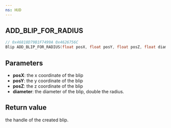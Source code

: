 ```yaml
---
ns: HUD
---
```

## ADD_BLIP_FOR_RADIUS

```c
// 0x46818D79B1F7499A 0x4626756C
Blip ADD_BLIP_FOR_RADIUS(float posX, float posY, float posZ, float diameter);
```


## Parameters
* **posX**: the x coordinate of the blip
* **posY**: the y coordinate of the blip
* **posZ**: the z coordinate of the blip
* **diameter**: the diameter of the blip, double the radius.

## Return value
the handle of the created blip.
